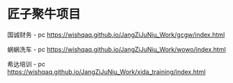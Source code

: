 # 匠子聚牛项目

国诚财务 - pc    https://wishqaq.github.io/JangZiJuNiu_Work/gcgw/index.html

蜗蜗洗车 - pc    https://wishqaq.github.io/JangZiJuNiu_Work/wowo/index.html

希达培训 - pc    https://wishqaq.github.io/JangZiJuNiu_Work/xida_training/index.html
